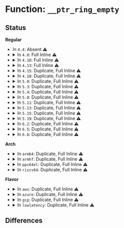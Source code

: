 # Function: <code>__ptr_ring_empty</code>

## Status
<b>Regular</b>
<ul>
<li>
In <code>4.4</code>: Absent ⚠️
</li>
<li>
<details>
<summary>In <code>4.8</code>: Full Inline ⚠️</summary>

**Collision:** Unique Static

**Inline:** Full

**Transformation:** False

**Instances:**

```
In drivers/net/tun.c (ffffffff8164cbbd)
Location: include/linux/ptr_ring.h:176
Inline: True
Inline callers:
  - drivers/net/tun.c:tun_chr_poll
```
</details>
</li>
<li>
<details>
<summary>In <code>4.10</code>: Full Inline ⚠️</summary>

**Collision:** Unique Static

**Inline:** Full

**Transformation:** False

**Instances:**

```
In drivers/net/tun.c (ffffffff8167e8ed)
Location: include/linux/ptr_ring.h:181
Inline: True
Inline callers:
  - drivers/net/tun.c:tun_chr_poll
```
</details>
</li>
<li>
<details>
<summary>In <code>4.13</code>: Full Inline ⚠️</summary>

**Collision:** Unique Static

**Inline:** Full

**Transformation:** False

**Instances:**

```
In drivers/net/tun.c (ffffffff81693ae2)
Location: include/linux/ptr_ring.h:183
Inline: True
Inline callers:
  - drivers/net/tun.c:tun_chr_poll
```
</details>
</li>
<li>
<details>
<summary>In <code>4.15</code>: Duplicate, Full Inline ⚠️</summary>

**Collision:** Static Duplication

**Inline:** Full

**Transformation:** False

**Instances:**

```
In kernel/bpf/cpumap.c (ffffffff811afd9a)
Location: include/linux/ptr_ring.h:195
Inline: True
Inline callers:
  - kernel/bpf/cpumap.c:cpu_map_kthread_run
  - kernel/bpf/cpumap.c:cpu_map_kthread_run
  - kernel/bpf/cpumap.c:cpu_map_kthread_run
```
```
In drivers/net/tun.c (ffffffff816fd915)
Location: include/linux/ptr_ring.h:195
Inline: True
Inline callers:
  - drivers/net/tun.c:tun_chr_poll
```
</details>
</li>
<li>
<details>
<summary>In <code>4.18</code>: Duplicate, Full Inline ⚠️</summary>

**Collision:** Static Duplication

**Inline:** Full

**Transformation:** False

**Instances:**

```
In kernel/bpf/cpumap.c (ffffffff811cac67)
Location: include/linux/ptr_ring.h:198
Inline: True
Inline callers:
  - kernel/bpf/cpumap.c:cpu_map_kthread_run
  - kernel/bpf/cpumap.c:cpu_map_kthread_run
  - kernel/bpf/cpumap.c:cpu_map_kthread_run
```
```
In drivers/net/tun.c (ffffffff8173c9a5)
Location: include/linux/ptr_ring.h:198
Inline: True
Inline callers:
  - drivers/net/tun.c:tun_chr_poll
```
```
In net/core/page_pool.c (ffffffff818bdc15)
Location: include/linux/ptr_ring.h:198
Inline: True
Inline callers:
  - net/core/page_pool.c:page_pool_alloc_pages
```
```
In net/sched/sch_generic.c (ffffffff818cc09e)
Location: include/linux/ptr_ring.h:198
Inline: True
Inline callers:
  - net/sched/sch_generic.c:pfifo_fast_dequeue
```
</details>
</li>
<li>
<details>
<summary>In <code>5.0</code>: Duplicate, Full Inline ⚠️</summary>

**Collision:** Static Duplication

**Inline:** Full

**Transformation:** False

**Instances:**

```
In kernel/bpf/cpumap.c (ffffffff811de55e)
Location: include/linux/ptr_ring.h:198
Inline: True
Inline callers:
  - kernel/bpf/cpumap.c:cpu_map_kthread_run
  - kernel/bpf/cpumap.c:cpu_map_kthread_run
  - kernel/bpf/cpumap.c:cpu_map_kthread_run
```
```
In drivers/net/tun.c (ffffffff81760eb5)
Location: include/linux/ptr_ring.h:198
Inline: True
Inline callers:
  - drivers/net/tun.c:tun_chr_poll
```
```
In net/core/page_pool.c (ffffffff818e4ff5)
Location: include/linux/ptr_ring.h:198
Inline: True
Inline callers:
  - net/core/page_pool.c:page_pool_alloc_pages
```
```
In net/sched/sch_generic.c (ffffffff818f6ade)
Location: include/linux/ptr_ring.h:198
Inline: True
Inline callers:
  - net/sched/sch_generic.c:pfifo_fast_dequeue
```
</details>
</li>
<li>
<details>
<summary>In <code>5.3</code>: Duplicate, Full Inline ⚠️</summary>

**Collision:** Static Duplication

**Inline:** Full

**Transformation:** False

**Instances:**

```
In kernel/bpf/cpumap.c (ffffffff811f3e4b)
Location: include/linux/ptr_ring.h:193
Inline: True
Inline callers:
  - kernel/bpf/cpumap.c:cpu_map_kthread_run
  - kernel/bpf/cpumap.c:cpu_map_kthread_run
  - kernel/bpf/cpumap.c:cpu_map_kthread_run
```
```
In drivers/net/tun.c (ffffffff8179eb4a)
Location: include/linux/ptr_ring.h:193
Inline: True
Inline callers:
  - drivers/net/tun.c:tun_chr_poll
```
```
In net/core/page_pool.c (ffffffff81934905)
Location: include/linux/ptr_ring.h:193
Inline: True
Inline callers:
  - net/core/page_pool.c:page_pool_alloc_pages
```
```
In net/sched/sch_generic.c (ffffffff8195626e)
Location: include/linux/ptr_ring.h:193
Inline: True
Inline callers:
  - net/sched/sch_generic.c:pfifo_fast_dequeue
```
</details>
</li>
<li>
<details>
<summary>In <code>5.4</code>: Duplicate, Full Inline ⚠️</summary>

**Collision:** Static Duplication

**Inline:** Full

**Transformation:** False

**Instances:**

```
In kernel/bpf/cpumap.c (ffffffff81200beb)
Location: include/linux/ptr_ring.h:193
Inline: True
Inline callers:
  - kernel/bpf/cpumap.c:cpu_map_kthread_run
  - kernel/bpf/cpumap.c:cpu_map_kthread_run
  - kernel/bpf/cpumap.c:cpu_map_kthread_run
```
```
In drivers/net/tun.c (ffffffff817c25da)
Location: include/linux/ptr_ring.h:193
Inline: True
Inline callers:
  - drivers/net/tun.c:tun_chr_poll
```
```
In net/core/page_pool.c (ffffffff8196729a)
Location: include/linux/ptr_ring.h:193
Inline: True
Inline callers:
  - net/core/page_pool.c:page_pool_alloc_pages
```
```
In net/sched/sch_generic.c (ffffffff8198c70e)
Location: include/linux/ptr_ring.h:193
Inline: True
Inline callers:
  - net/sched/sch_generic.c:pfifo_fast_dequeue
```
</details>
</li>
<li>
<details>
<summary>In <code>5.8</code>: Duplicate, Full Inline ⚠️</summary>

**Collision:** Static Duplication

**Inline:** Full

**Transformation:** False

**Instances:**

```
In kernel/bpf/cpumap.c (ffffffff812285ef)
Location: include/linux/ptr_ring.h:194
Inline: True
Inline callers:
  - kernel/bpf/cpumap.c:cpu_map_kthread_run
  - kernel/bpf/cpumap.c:cpu_map_kthread_run
  - kernel/bpf/cpumap.c:cpu_map_kthread_run
```
```
In drivers/net/tun.c (ffffffff8188d0b5)
Location: include/linux/ptr_ring.h:194
Inline: True
Inline callers:
  - drivers/net/tun.c:tun_chr_poll
```
```
In net/core/page_pool.c (ffffffff81a3ae15)
Location: include/linux/ptr_ring.h:194
Inline: True
Inline callers:
  - net/core/page_pool.c:page_pool_refill_alloc_cache
```
```
In net/sched/sch_generic.c (ffffffff81a64781)
Location: include/linux/ptr_ring.h:194
Inline: True
Inline callers:
  - net/sched/sch_generic.c:pfifo_fast_dequeue
```
</details>
</li>
<li>
<details>
<summary>In <code>5.11</code>: Duplicate, Full Inline ⚠️</summary>

**Collision:** Static Duplication

**Inline:** Full

**Transformation:** False

**Instances:**

```
In kernel/bpf/cpumap.c (ffffffff8122f148)
Location: include/linux/ptr_ring.h:194
Inline: True
Inline callers:
  - kernel/bpf/cpumap.c:cpu_map_kthread_run
  - kernel/bpf/cpumap.c:cpu_map_kthread_run
  - kernel/bpf/cpumap.c:cpu_map_kthread_run
```
```
In drivers/net/tun.c (ffffffff8189b336)
Location: include/linux/ptr_ring.h:194
Inline: True
Inline callers:
  - drivers/net/tun.c:tun_chr_poll
```
```
In net/core/page_pool.c (ffffffff81a3d535)
Location: include/linux/ptr_ring.h:194
Inline: True
Inline callers:
  - net/core/page_pool.c:page_pool_refill_alloc_cache
```
```
In net/sched/sch_generic.c (ffffffff81a6c8c1)
Location: include/linux/ptr_ring.h:194
Inline: True
Inline callers:
  - net/sched/sch_generic.c:pfifo_fast_dequeue
```
</details>
</li>
<li>
<details>
<summary>In <code>5.13</code>: Duplicate, Full Inline ⚠️</summary>

**Collision:** Static Duplication

**Inline:** Full

**Transformation:** False

**Instances:**

```
In kernel/bpf/cpumap.c (ffffffff8123405d)
Location: include/linux/ptr_ring.h:194
Inline: True
Inline callers:
  - kernel/bpf/cpumap.c:cpu_map_kthread_run
  - kernel/bpf/cpumap.c:cpu_map_kthread_run
  - kernel/bpf/cpumap.c:cpu_map_kthread_run
```
```
In drivers/net/tun.c (ffffffff8187dfc6)
Location: include/linux/ptr_ring.h:194
Inline: True
Inline callers:
  - drivers/net/tun.c:tun_chr_poll
```
```
In net/core/page_pool.c (ffffffff81a24355)
Location: include/linux/ptr_ring.h:194
Inline: True
Inline callers:
  - net/core/page_pool.c:page_pool_refill_alloc_cache
```
```
In net/sched/sch_generic.c (ffffffff81a550ca)
Location: include/linux/ptr_ring.h:194
Inline: True
Inline callers:
  - net/sched/sch_generic.c:pfifo_fast_dequeue
```
</details>
</li>
<li>
<details>
<summary>In <code>5.15</code>: Duplicate, Full Inline ⚠️</summary>

**Collision:** Static Duplication

**Inline:** Full

**Transformation:** False

**Instances:**

```
In kernel/bpf/cpumap.c (ffffffff8126dd84)
Location: include/linux/ptr_ring.h:194
Inline: True
Inline callers:
  - kernel/bpf/cpumap.c:cpu_map_kthread_run
  - kernel/bpf/cpumap.c:cpu_map_kthread_run
  - kernel/bpf/cpumap.c:cpu_map_kthread_run
```
```
In drivers/net/tun.c (ffffffff8190f7ab)
Location: include/linux/ptr_ring.h:194
Inline: True
Inline callers:
  - drivers/net/tun.c:tun_chr_poll
```
```
In net/core/page_pool.c (ffffffff81ad8945)
Location: include/linux/ptr_ring.h:194
Inline: True
Inline callers:
  - net/core/page_pool.c:page_pool_refill_alloc_cache
```
```
In net/sched/sch_generic.c (ffffffff81b0e2fa)
Location: include/linux/ptr_ring.h:194
Inline: True
Inline callers:
  - net/sched/sch_generic.c:pfifo_fast_dequeue
```
</details>
</li>
<li>
<details>
<summary>In <code>5.19</code>: Duplicate, Full Inline ⚠️</summary>

**Collision:** Static Duplication

**Inline:** Full

**Transformation:** False

**Instances:**

```
In kernel/bpf/cpumap.c (ffffffff812bcbf1)
Location: include/linux/ptr_ring.h:194
Inline: True
Inline callers:
  - kernel/bpf/cpumap.c:cpu_map_kthread_run
  - kernel/bpf/cpumap.c:cpu_map_kthread_run
  - kernel/bpf/cpumap.c:cpu_map_kthread_run
```
```
In drivers/net/tun.c (ffffffff81a62d6e)
Location: include/linux/ptr_ring.h:194
Inline: True
Inline callers:
  - drivers/net/tun.c:tun_chr_poll
```
```
In net/core/page_pool.c (ffffffff81c59915)
Location: include/linux/ptr_ring.h:194
Inline: True
Inline callers:
  - net/core/page_pool.c:page_pool_refill_alloc_cache
```
```
In net/sched/sch_generic.c (ffffffff81c9478a)
Location: include/linux/ptr_ring.h:194
Inline: True
Inline callers:
  - net/sched/sch_generic.c:pfifo_fast_dequeue
```
</details>
</li>
<li>
<details>
<summary>In <code>6.2</code>: Duplicate, Full Inline ⚠️</summary>

**Collision:** Static Duplication

**Inline:** Full

**Transformation:** False

**Instances:**

```
In kernel/bpf/cpumap.c (ffffffff81320051)
Location: include/linux/ptr_ring.h:194
Inline: True
Inline callers:
  - kernel/bpf/cpumap.c:cpu_map_kthread_run
  - kernel/bpf/cpumap.c:cpu_map_kthread_run
  - kernel/bpf/cpumap.c:cpu_map_kthread_run
```
```
In drivers/net/tun.c (ffffffff81bee01e)
Location: include/linux/ptr_ring.h:194
Inline: True
Inline callers:
  - drivers/net/tun.c:tun_chr_poll
```
```
In net/core/page_pool.c (ffffffff81e0f905)
Location: include/linux/ptr_ring.h:194
Inline: True
Inline callers:
  - net/core/page_pool.c:page_pool_refill_alloc_cache
```
```
In net/sched/sch_generic.c (ffffffff81e5024a)
Location: include/linux/ptr_ring.h:194
Inline: True
Inline callers:
  - net/sched/sch_generic.c:pfifo_fast_dequeue
```
</details>
</li>
<li>
<details>
<summary>In <code>6.5</code>: Duplicate, Full Inline ⚠️</summary>

**Collision:** Static Duplication

**Inline:** Full

**Transformation:** False

**Instances:**

```
In kernel/bpf/cpumap.c (ffffffff8134fefa)
Location: include/linux/ptr_ring.h:194
Inline: True
Inline callers:
  - kernel/bpf/cpumap.c:cpu_map_kthread_run
  - kernel/bpf/cpumap.c:cpu_map_kthread_run
  - kernel/bpf/cpumap.c:cpu_map_kthread_run
```
```
In drivers/net/tun.c (ffffffff81c4654e)
Location: include/linux/ptr_ring.h:194
Inline: True
Inline callers:
  - drivers/net/tun.c:tun_chr_poll
```
```
In net/core/page_pool.c (ffffffff81e83145)
Location: include/linux/ptr_ring.h:194
Inline: True
Inline callers:
  - net/core/page_pool.c:page_pool_refill_alloc_cache
```
```
In net/sched/sch_generic.c (ffffffff81eab9f9)
Location: include/linux/ptr_ring.h:194
Inline: True
Inline callers:
  - net/sched/sch_generic.c:pfifo_fast_dequeue
```
</details>
</li>
<li>
<details>
<summary>In <code>6.8</code>: Duplicate, Full Inline ⚠️</summary>

**Collision:** Static Duplication

**Inline:** Full

**Transformation:** False

**Instances:**

```
In kernel/bpf/cpumap.c (ffffffff81377333)
Location: include/linux/ptr_ring.h:194
Inline: True
Inline callers:
  - kernel/bpf/cpumap.c:cpu_map_kthread_run
  - kernel/bpf/cpumap.c:cpu_map_kthread_run
  - kernel/bpf/cpumap.c:cpu_map_kthread_run
```
```
In drivers/net/tun.c (ffffffff81cfbe5e)
Location: include/linux/ptr_ring.h:194
Inline: True
Inline callers:
  - drivers/net/tun.c:tun_chr_poll
```
```
In net/core/page_pool.c (ffffffff81f437e5)
Location: include/linux/ptr_ring.h:194
Inline: True
Inline callers:
  - net/core/page_pool.c:page_pool_refill_alloc_cache
```
```
In net/sched/sch_generic.c (ffffffff81f6e499)
Location: include/linux/ptr_ring.h:194
Inline: True
Inline callers:
  - net/sched/sch_generic.c:pfifo_fast_dequeue
```
</details>
</li>
</ul>
<b>Arch</b>
<ul>
<li>
<details>
<summary>In <code>arm64</code>: Duplicate, Full Inline ⚠️</summary>

**Collision:** Static Duplication

**Inline:** Full

**Transformation:** False

**Instances:**

```
In kernel/bpf/cpumap.c (ffff800010287ff8)
Location: include/linux/ptr_ring.h:193
Inline: True
Inline callers:
  - kernel/bpf/cpumap.c:cpu_map_kthread_run
  - kernel/bpf/cpumap.c:cpu_map_kthread_run
  - kernel/bpf/cpumap.c:cpu_map_kthread_run
```
```
In drivers/net/tun.c (ffff8000109dce78)
Location: include/linux/ptr_ring.h:193
Inline: True
Inline callers:
  - drivers/net/tun.c:tun_chr_poll
```
```
In net/core/page_pool.c (ffff800010c0d120)
Location: include/linux/ptr_ring.h:193
Inline: True
Inline callers:
  - net/core/page_pool.c:page_pool_alloc_pages
```
```
In net/sched/sch_generic.c (ffff800010c38340)
Location: include/linux/ptr_ring.h:193
Inline: True
Inline callers:
  - net/sched/sch_generic.c:pfifo_fast_dequeue
```
</details>
</li>
<li>
<details>
<summary>In <code>armhf</code>: Duplicate, Full Inline ⚠️</summary>

**Collision:** Static Duplication

**Inline:** Full

**Transformation:** False

**Instances:**

```
In kernel/bpf/cpumap.c (c04b8278)
Location: include/linux/ptr_ring.h:193
Inline: True
Inline callers:
  - kernel/bpf/cpumap.c:cpu_map_kthread_run
  - kernel/bpf/cpumap.c:cpu_map_kthread_run
  - kernel/bpf/cpumap.c:cpu_map_kthread_run
```
```
In drivers/net/tun.c (c0ac24ec)
Location: include/linux/ptr_ring.h:193
Inline: True
Inline callers:
  - drivers/net/tun.c:tun_chr_poll
```
```
In net/core/page_pool.c (c0d24fa8)
Location: include/linux/ptr_ring.h:193
Inline: True
Inline callers:
  - net/core/page_pool.c:page_pool_alloc_pages
```
```
In net/sched/sch_generic.c (c0d49efc)
Location: include/linux/ptr_ring.h:193
Inline: True
Inline callers:
  - net/sched/sch_generic.c:pfifo_fast_dequeue
```
</details>
</li>
<li>
<details>
<summary>In <code>ppc64el</code>: Duplicate, Full Inline ⚠️</summary>

**Collision:** Static Duplication

**Inline:** Full

**Transformation:** False

**Instances:**

```
In kernel/bpf/cpumap.c (c000000000333608)
Location: include/linux/ptr_ring.h:193
Inline: True
Inline callers:
  - kernel/bpf/cpumap.c:cpu_map_kthread_run
  - kernel/bpf/cpumap.c:cpu_map_kthread_run
  - kernel/bpf/cpumap.c:cpu_map_kthread_run
```
```
In drivers/net/tun.c (c000000000aa2878)
Location: include/linux/ptr_ring.h:193
Inline: True
Inline callers:
  - drivers/net/tun.c:tun_chr_poll
```
```
In net/core/page_pool.c (c000000000cf8088)
Location: include/linux/ptr_ring.h:193
Inline: True
Inline callers:
  - net/core/page_pool.c:page_pool_alloc_pages
```
```
In net/sched/sch_generic.c (c000000000d31238)
Location: include/linux/ptr_ring.h:193
Inline: True
Inline callers:
  - net/sched/sch_generic.c:pfifo_fast_dequeue
```
</details>
</li>
<li>
<details>
<summary>In <code>riscv64</code>: Duplicate, Full Inline ⚠️</summary>

**Collision:** Static Duplication

**Inline:** Full

**Transformation:** False

**Instances:**

```
In kernel/bpf/cpumap.c (ffffffe0001bcce8)
Location: include/linux/ptr_ring.h:193
Inline: True
Inline callers:
  - kernel/bpf/cpumap.c:cpu_map_kthread_run
  - kernel/bpf/cpumap.c:cpu_map_kthread_run
  - kernel/bpf/cpumap.c:cpu_map_kthread_run
```
```
In drivers/net/tun.c (ffffffe000627b6a)
Location: include/linux/ptr_ring.h:193
Inline: True
Inline callers:
  - drivers/net/tun.c:tun_chr_poll
```
```
In net/core/page_pool.c (ffffffe00078a008)
Location: include/linux/ptr_ring.h:193
Inline: True
Inline callers:
  - net/core/page_pool.c:page_pool_alloc_pages
```
```
In net/sched/sch_generic.c (ffffffe0007a8f34)
Location: include/linux/ptr_ring.h:193
Inline: True
Inline callers:
  - net/sched/sch_generic.c:pfifo_fast_dequeue
```
</details>
</li>
</ul>
<b>Flavor</b>
<ul>
<li>
<details>
<summary>In <code>aws</code>: Duplicate, Full Inline ⚠️</summary>

**Collision:** Static Duplication

**Inline:** Full

**Transformation:** False

**Instances:**

```
In kernel/bpf/cpumap.c (ffffffff811f920b)
Location: include/linux/ptr_ring.h:193
Inline: True
Inline callers:
  - kernel/bpf/cpumap.c:cpu_map_kthread_run
  - kernel/bpf/cpumap.c:cpu_map_kthread_run
  - kernel/bpf/cpumap.c:cpu_map_kthread_run
```
```
In drivers/net/tun.c (ffffffff817870aa)
Location: include/linux/ptr_ring.h:193
Inline: True
Inline callers:
  - drivers/net/tun.c:tun_chr_poll
```
```
In net/core/page_pool.c (ffffffff8190726a)
Location: include/linux/ptr_ring.h:193
Inline: True
Inline callers:
  - net/core/page_pool.c:page_pool_alloc_pages
```
```
In net/sched/sch_generic.c (ffffffff8192c57e)
Location: include/linux/ptr_ring.h:193
Inline: True
Inline callers:
  - net/sched/sch_generic.c:pfifo_fast_dequeue
```
</details>
</li>
<li>
<details>
<summary>In <code>azure</code>: Duplicate, Full Inline ⚠️</summary>

**Collision:** Static Duplication

**Inline:** Full

**Transformation:** False

**Instances:**

```
In kernel/bpf/cpumap.c (ffffffff811ebf5b)
Location: include/linux/ptr_ring.h:193
Inline: True
Inline callers:
  - kernel/bpf/cpumap.c:cpu_map_kthread_run
  - kernel/bpf/cpumap.c:cpu_map_kthread_run
  - kernel/bpf/cpumap.c:cpu_map_kthread_run
```
```
In drivers/net/tun.c (ffffffff817669fa)
Location: include/linux/ptr_ring.h:193
Inline: True
Inline callers:
  - drivers/net/tun.c:tun_chr_poll
```
```
In net/core/page_pool.c (ffffffff818c107a)
Location: include/linux/ptr_ring.h:193
Inline: True
Inline callers:
  - net/core/page_pool.c:page_pool_alloc_pages
```
```
In net/sched/sch_generic.c (ffffffff818e607e)
Location: include/linux/ptr_ring.h:193
Inline: True
Inline callers:
  - net/sched/sch_generic.c:pfifo_fast_dequeue
```
</details>
</li>
<li>
<details>
<summary>In <code>gcp</code>: Duplicate, Full Inline ⚠️</summary>

**Collision:** Static Duplication

**Inline:** Full

**Transformation:** False

**Instances:**

```
In kernel/bpf/cpumap.c (ffffffff811f6fdb)
Location: include/linux/ptr_ring.h:193
Inline: True
Inline callers:
  - kernel/bpf/cpumap.c:cpu_map_kthread_run
  - kernel/bpf/cpumap.c:cpu_map_kthread_run
  - kernel/bpf/cpumap.c:cpu_map_kthread_run
```
```
In drivers/net/tun.c (ffffffff817b745a)
Location: include/linux/ptr_ring.h:193
Inline: True
Inline callers:
  - drivers/net/tun.c:tun_chr_poll
```
```
In net/core/page_pool.c (ffffffff8195829a)
Location: include/linux/ptr_ring.h:193
Inline: True
Inline callers:
  - net/core/page_pool.c:page_pool_alloc_pages
```
```
In net/sched/sch_generic.c (ffffffff8197d70e)
Location: include/linux/ptr_ring.h:193
Inline: True
Inline callers:
  - net/sched/sch_generic.c:pfifo_fast_dequeue
```
</details>
</li>
<li>
<details>
<summary>In <code>lowlatency</code>: Duplicate, Full Inline ⚠️</summary>

**Collision:** Static Duplication

**Inline:** Full

**Transformation:** False

**Instances:**

```
In kernel/bpf/cpumap.c (ffffffff812052bf)
Location: include/linux/ptr_ring.h:193
Inline: True
Inline callers:
  - kernel/bpf/cpumap.c:cpu_map_kthread_run
  - kernel/bpf/cpumap.c:cpu_map_kthread_run
  - kernel/bpf/cpumap.c:cpu_map_kthread_run
```
```
In drivers/net/tun.c (ffffffff817cf4fe)
Location: include/linux/ptr_ring.h:193
Inline: True
Inline callers:
  - drivers/net/tun.c:tun_chr_poll
```
```
In net/core/page_pool.c (ffffffff8197a3c1)
Location: include/linux/ptr_ring.h:193
Inline: True
Inline callers:
  - net/core/page_pool.c:page_pool_alloc_pages
```
```
In net/sched/sch_generic.c (ffffffff8199fc7e)
Location: include/linux/ptr_ring.h:193
Inline: True
Inline callers:
  - net/sched/sch_generic.c:pfifo_fast_dequeue
```
</details>
</li>
</ul>

## Differences

